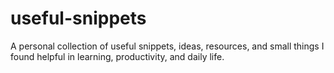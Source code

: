 # useful-snippets
A  personal collection of useful snippets, ideas, resources, and small things I found helpful in learning, productivity, and daily life.

